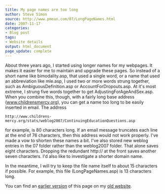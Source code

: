 ```yaml
---
title: My page names are too long
author: Steve Simon
source: http://www.pmean.com/07/LongPageNames.html
date: 2007-11-17
categories:
- Blog post
tags:
- Website details
output: html_document
page_update: complete
---
```


About three years ago, I started using longer names for my webpages. It makes it easier for me to maintain and upgrade these pages. So instead of a short name like bimodality.asp, that used a single word, or a name that used an abbreviation like mle.asp, I used two or more words strung together, such as AmbiguousDefinition.asp or AccountForDropouts.asp. At it's most extreme, I strung five words together to get AdjustingForAgeAndSex.asp. When you combine this, though, with a fairly long base address (www.childrensmercy.org), you can get a name too long to be easily inserted in email. The address

```{}
http://www.childrens-mercy.org/stats/weblog2007/ContinuingEducationQuestions.asp
```

for example, is 80 characters long. If an email message truncates each line at the end of 76 characters, then this address would not work properly. I've made a vow to shorten these names a bit. I've also stored new weblog entries in the 07 folder rather than the weblog2007 folder. That alone saves eight characters. Dropping the redundant http:// at the front saves another seven characters. I'd also like to investigate a shorter domain name.

In the meantime, I will try to keep the file name itself to about 15 characters if possible. For example, this file (LongPageNames.asp) is 13 characters long.

You can find an [earlier version][sim1] of this page on my [old website][sim2].

[sim1]: http://www.pmean.com/07/LongPageNames.html
[sim2]: http://www.pmean.com
